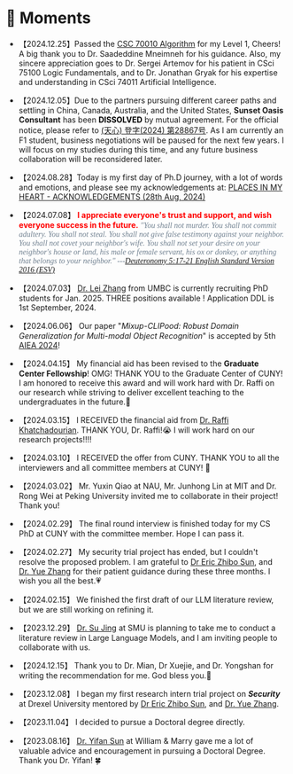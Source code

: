 # 💫 Moments

- 【2024.12.25】Passed the [CSC 70010 Algorithm](https://www.cs.hunter.cuny.edu/~saad/courses/alg/) for my Level 1, Cheers! A big thank you to Dr. Saadeddine Mneimneh for his guidance. Also, my sincere appreciation goes to Dr. Sergei Artemov for his patient in CSci 75100 Logic Fundamentals, and to Dr. Jonathan Gryak for his expertise and understanding in CSci 74011 Artificial Intelligence.

- 【2024.12.05】Due to the partners pursuing different career paths and settling in China, Canada, Australia, and the United States, **Sunset Oasis Consultant** has been <span style="color:BLACK; font-weight:bold; ">DISSOLVED</span> by mutual agreement. For the official notice, please refer to  <a href="../assets/Notice_for_Sunset_Oasis.jpg" target="_blank">(天心) 登字(2024) 第28867号</a>. As I am currently an F1 student, business negotiations will be paused for the next few years. I will focus on my studies during this time, and any future business collaboration will be reconsidered later. 

- 【2024.08.28】Today is my first day of Ph.D journey, with a lot of words and emotions, and please see my acknowledgements at: [PLACES IN MY HEART - ACKNOWLEDGEMENTS (28th Aug, 2024)](https://www.linkedin.com/pulse/places-my-heart-acknowledgements-28th-aug-2024-chufeng-beza-jiang-ummse/?trackingId=wnKSVt%2FoToKIfIO9F9%2Bl4g%3D%3D)

- 【2024.07.08】 <span style="color:red; font-weight:bold; ">I appreciate everyone's trust and support, and wish everyone success in the future.</span> <span style="font-family: Century Schoolbook; color:rgb(112,128,144);">*"You shall not murder. You shall not commit adultery. You shall not steal. You shall not give false testimony against your neighbor.  You shall not covet your neighbor's wife. You shall not set your desire on your neighbor's house or land, his male or female servant, his ox or donkey, or anything that belongs to your neighbor." ---[Deuteronomy 5:17-21 English Standard Version 2016 (ESV)](https://www.bible.com/bible/59/DEU.5.17-21.ESV)* </span>

- 【2024.07.03】  [Dr. Lei Zhang](https://informationsystems.umbc.edu/home/faculty-and-staff/new-faculty-spotlights/lei-zhang-2/) from UMBC is currently recruiting PhD students for Jan. 2025. THREE positions available !  Application DDL is 1st September, 2024. 

- 【2024.06.06】 Our paper "*Mixup-CLIPood: Robust Domain Generalization for Multi-modal Object Recognition*" is accepted by 5th [AIEA 2024](http://www.icaiea.com/)!

- 【2024.04.15】 My financial aid has been revised to the <strong>Graduate Center Fellowship</strong>! OMG!  THANK YOU to the Graduate Center of CUNY! I am honored to receive this award and will work hard with Dr. Raffi on our research while striving to deliver excellent teaching to the undergraduates in the future.💪

- 【2024.03.15】 I RECEIVED the financial aid from [Dr. Raffi Khatchadourian](https://khatchad.commons.gc.cuny.edu/).  THANK YOU, Dr. Raffi!😭 I will work hard on our research projects!!!!  

- 【2024.03.10】 I RECEIVED the offer from CUNY. THANK YOU to all the interviewers and all committee members at CUNY! 🌹

- 【2024.03.02】 Mr. Yuxin Qiao at NAU, Mr. Junhong Lin at MIT and Dr. Rong Wei at Peking University invited me to collaborate in their project! Thank you!

- 【2024.02.29】 The final round interview is finished today for my CS PhD at CUNY with the committee member. Hope I can pass it. 

- 【2024.02.27】 My security trial project has ended, but I couldn't resolve the proposed problem. I am grateful to [Dr Eric Zhibo Sun](https://zhibosun.com/), and [Dr. Yue Zhang](https://yue.zyueinfosec.com/) for their patient guidance during these three months. I wish you all the best.💗

- 【2024.02.15】 We finished the first draft of our LLM literature review, but we are still working on refining it.

- 【2023.12.29】 [Dr. Su Jing](https://www.smu.edu/provost/virtualization/people/students/su) at SMU is planning to take me to conduct a literature review in Large Language Models, and I am inviting people to collaborate with us.

- 【2024.12.15】 Thank you to Dr. Mian, Dr Xuejie, and Dr. Yongshan for writing the recommendation for me. God bless you.🙏

- 【2023.12.08】 I began my first research intern trial project on ***Security*** at Drexel University mentored by [Dr Eric Zhibo Sun](https://zhibosun.com/), and [Dr. Yue Zhang](https://yue.zyueinfosec.com/).

- 【2023.11.04】 I decided to pursue a Doctoral degree directly. 

- 【2023.08.16】 [Dr. Yifan Sun](https://sarchlab.org/syifan) at William & Marry gave me a lot of valuable advice and encouragement in pursuing a Doctoral Degree. Thank you Dr. Yifan! 🍀

  
